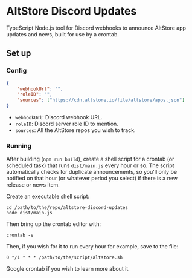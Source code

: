 # AltStore Discord Updates

TypeScript Node.js tool for Discord webhooks to announce AltStore app updates and news, built for use
by a crontab.

## Set up

### Config

```json
{
	"webhookUrl": "",
	"roleID": "",
	"sources": ["https://cdn.altstore.io/file/altstore/apps.json"]
}
```

- `webhookUrl`: Discord webhook URL.
- `roleID`: Discord server role ID to mention.
- `sources`: All the AltStore repos you wish to track.

### Running

After building (`npm run build`), create a shell script for a crontab (or scheduled task) that runs `dist/main.js` every
hour or so. The script automatically checks for duplicate announcements, so you'll only be notified
on that hour (or whatever period you select) if there is a new release or news item.

Create an executable shell script:

```
cd /path/to/the/repo/altstore-discord-updates
node dist/main.js
```

Then bring up the crontab editor with:

```
crontab -e
```

Then, if you wish for it to run every hour for example, save to the file:

```
0 */1 * * * /path/to/the/script/altstore.sh
```

Google crontab if you wish to learn more about it.
